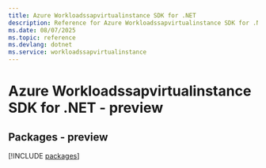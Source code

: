```yaml
---
title: Azure Workloadssapvirtualinstance SDK for .NET
description: Reference for Azure Workloadssapvirtualinstance SDK for .NET
ms.date: 08/07/2025
ms.topic: reference
ms.devlang: dotnet
ms.service: workloadssapvirtualinstance
---
```

# Azure Workloadssapvirtualinstance SDK for .NET - preview
## Packages - preview
[!INCLUDE [packages](workloadssapvirtualinstance-index.md)]